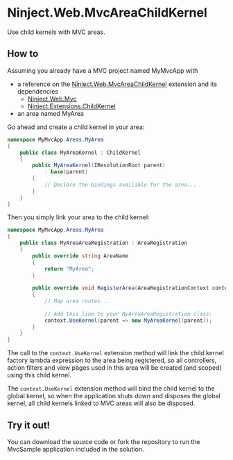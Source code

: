 Ninject.Web.MvcAreaChildKernel
==============================

Use child kernels with MVC areas.

How to
------

Assuming you already have a MVC project named MyMvcApp with 

* a reference on the [Ninject.Web.MvcAreaChildKernel](https://github.com/manuel-guilbault/Ninject.Web.MvcAreaChildKernel) extension and its dependencies
  * [Ninject.Web.Mvc](https://github.com/ninject/ninject.web.mvc)
  * [Ninject.Extensions.ChildKernel](https://github.com/ninject/ninject.extensions.childkernel)
* an area named MyArea

Go ahead and create a child kernel in your area:

```csharp
namespace MyMvcApp.Areas.MyArea
{
    public class MyAreaKernel : ChildKernel
    {
        public MyAreaKernel(IResolutionRoot parent)
            : base(parent)
        {
            // Declare the bindings available for the area...
        }
    }
}
```

Then you simply link your area to the child kernel:
```csharp
namespace MyMvcApp.Areas.MyArea
{
    public class MyAreaAreaRegistration : AreaRegistration
    {
        public override string AreaName
        {
            return "MyArea";
        }
        
        public override void RegisterArea(AreaRegistrationContext context)
        {
            // Map area routes...
            
            // Add this line to your MyAreaAreaRegistration class: 
            context.UseKernel(parent => new MyAreaKernel(parent));
        }
    }
}
```

The call to the ```context.UseKernel``` extension method will link the child kernel factory lambda expression to the area being registered, so all controllers, action filters and view pages used in this area will be created (and scoped) using this child kernel.

The ```context.UseKernel``` extension method will bind the child kernel to the global kernel, so when the application shuts down and disposes the global kernel, all child kernels linked to MVC areas will also be disposed.

Try it out!
-----------

You can download the source code or fork the repository to run the MvcSample application included in the solution.

